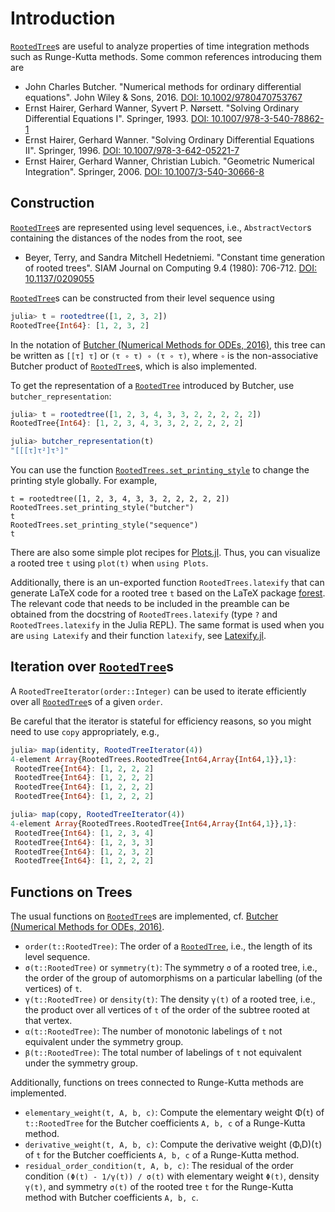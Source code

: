 # Introduction

[`RootedTree`](@ref)s are useful to analyze properties of time integration
methods such as Runge-Kutta methods. Some common references introducing them
are
- John Charles Butcher.
  "Numerical methods for ordinary differential equations".
  John Wiley & Sons, 2016.
  [DOI: 10.1002/9780470753767](https://doi.org/10.1002/9780470753767)
- Ernst Hairer, Gerhard Wanner, Syvert P. Nørsett.
  "Solving Ordinary Differential Equations I".
  Springer, 1993.
  [DOI: 10.1007/978-3-540-78862-1](https://doi.org/10.1007/978-3-540-78862-1)
- Ernst Hairer, Gerhard Wanner.
  "Solving Ordinary Differential Equations II".
  Springer, 1996.
  [DOI: 10.1007/978-3-642-05221-7](https://doi.org/10.1007/978-3-642-05221-7)
- Ernst Hairer, Gerhard Wanner, Christian Lubich.
  "Geometric Numerical Integration".
  Springer, 2006.
  [DOI: 10.1007/3-540-30666-8](https://doi.org/10.1007/3-540-30666-8)


## Construction

[`RootedTree`](@ref)s are represented using level sequences, i.e., `AbstractVector`s
containing the distances of the nodes from the root, see

- Beyer, Terry, and Sandra Mitchell Hedetniemi.
  "Constant time generation of rooted trees".
  SIAM Journal on Computing 9.4 (1980): 706-712.
  [DOI: 10.1137/0209055](https://doi.org/10.1137/0209055)

[`RootedTree`](@ref)s can be constructed from their level sequence using
```julia
julia> t = rootedtree([1, 2, 3, 2])
RootedTree{Int64}: [1, 2, 3, 2]
```
In the notation of [Butcher (Numerical Methods for ODEs, 2016)](https://doi.org/10.1002/9781119121534),
this tree can be written as `[[τ] τ]` or `(τ ∘ τ) ∘ (τ ∘ τ)`, where
`∘` is the non-associative Butcher product of [`RootedTree`](@ref)s, which is also
implemented.

To get the representation of a [`RootedTree`](@ref) introduced by Butcher, use `butcher_representation`:
```julia
julia> t = rootedtree([1, 2, 3, 4, 3, 3, 2, 2, 2, 2, 2])
RootedTree{Int64}: [1, 2, 3, 4, 3, 3, 2, 2, 2, 2, 2]

julia> butcher_representation(t)
"[[[τ]τ²]τ⁵]"
```

You can use the function [`RootedTrees.set_printing_style`](@ref) to change the
printing style globally. For example,
```@repl
t = rootedtree([1, 2, 3, 4, 3, 3, 2, 2, 2, 2, 2])
RootedTrees.set_printing_style("butcher")
t
RootedTrees.set_printing_style("sequence")
t
```

There are also some simple plot recipes for [Plots.jl](https://github.com/JuliaPlots/Plots.jl).
Thus, you can visualize a rooted tree `t` using `plot(t)` when `using Plots`.

Additionally, there is an un-exported function `RootedTrees.latexify` that can
generate LaTeX code for a rooted tree `t` based on the LaTeX package
[forest](https://ctan.org/pkg/forest). The relevant code that needs to be included
in the preamble can be obtained from the docstring of `RootedTrees.latexify`
(type `?` and `RootedTrees.latexify` in the Julia REPL). The same format is
used when you are `using Latexify` and their function `latexify`, see
[Latexify.jl](https://github.com/korsbo/Latexify.jl).


## Iteration over [`RootedTree`](@ref)s

A `RootedTreeIterator(order::Integer)` can be used to iterate efficiently
over all [`RootedTree`](@ref)s of a given `order`.

Be careful that the iterator is stateful for efficiency reasons, so you might
need to use `copy` appropriately, e.g.,
```julia
julia> map(identity, RootedTreeIterator(4))
4-element Array{RootedTrees.RootedTree{Int64,Array{Int64,1}},1}:
 RootedTree{Int64}: [1, 2, 2, 2]
 RootedTree{Int64}: [1, 2, 2, 2]
 RootedTree{Int64}: [1, 2, 2, 2]
 RootedTree{Int64}: [1, 2, 2, 2]

julia> map(copy, RootedTreeIterator(4))
4-element Array{RootedTrees.RootedTree{Int64,Array{Int64,1}},1}:
 RootedTree{Int64}: [1, 2, 3, 4]
 RootedTree{Int64}: [1, 2, 3, 3]
 RootedTree{Int64}: [1, 2, 3, 2]
 RootedTree{Int64}: [1, 2, 2, 2]
```


## Functions on Trees

The usual functions on [`RootedTree`](@ref)s are implemented, cf.
[Butcher (Numerical Methods for ODEs, 2016)](https://doi.org/10.1002/9781119121534).
- `order(t::RootedTree)`: The order of a [`RootedTree`](@ref), i.e., the length of its level sequence.
- `σ(t::RootedTree)` or `symmetry(t)`: The symmetry `σ` of a rooted tree, i.e., the order of the group of automorphisms on a particular labelling (of the vertices) of `t`.
- `γ(t::RootedTree)` or `density(t)`: The density `γ(t)` of a rooted tree, i.e., the product over all vertices of `t` of the order of the subtree rooted at that vertex.
- `α(t::RootedTree)`: The number of monotonic labelings of `t` not equivalent under the symmetry group.
- `β(t::RootedTree)`: The total number of labelings of `t` not equivalent under the symmetry group.

Additionally, functions on trees connected to Runge-Kutta methods are implemented.
- `elementary_weight(t, A, b, c)`: Compute the elementary weight Φ(`t`) of `t::RootedTree` for the Butcher coefficients `A, b, c` of a Runge-Kutta method.
- `derivative_weight(t, A, b, c)`: Compute the derivative weight (ΦᵢD)(`t`) of `t` for the Butcher coefficients `A, b, c` of a Runge-Kutta method.
- `residual_order_condition(t, A, b, c)`: The residual of the order condition
  `(Φ(t) - 1/γ(t)) / σ(t)` with elementary weight `Φ(t)`, density `γ(t)`, and symmetry `σ(t)` of the rooted tree `t` for the Runge-Kutta method with Butcher coefficients `A, b, c`.

